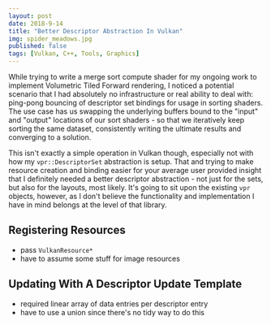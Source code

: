 ```yaml
---
layout: post
date: 2018-9-14
title: "Better Descriptor Abstraction In Vulkan"
img: spider_meadows.jpg
published: false
tags: [Vulkan, C++, Tools, Graphics]
---
```


While trying to write a merge sort compute shader for my ongoing work to implement Volumetric Tiled Forward rendering, I noticed a potential scenario that I had absolutely no infrastructure or real ability to deal with: ping-pong bouncing of descriptor set bindings for usage in sorting shaders. The use case has us swapping the underlying buffers bound to the "input" and "output" locations of our sort shaders - so that we iteratively keep sorting the same dataset, consistently writing the ultimate results and converging to a solution.

This isn't exactly a simple operation in Vulkan though, especially not with how my `vpr::DescriptorSet` abstraction is setup. That and trying to make resource creation and binding easier for your average user provided insight that I definitely needed a better descriptor abstraction - not just for the sets, but also for the layouts, most likely. It's going to sit upon the existing `vpr` objects, however, as I don't believe the functionality and implementation I have in mind belongs at the level of that library.

## Registering Resources

- pass `VulkanResource*` 
- have to assume some stuff for image resources

## Updating With A Descriptor Update Template

- required linear array of data entries per descriptor entry
- have to use a union since there's no tidy way to do this